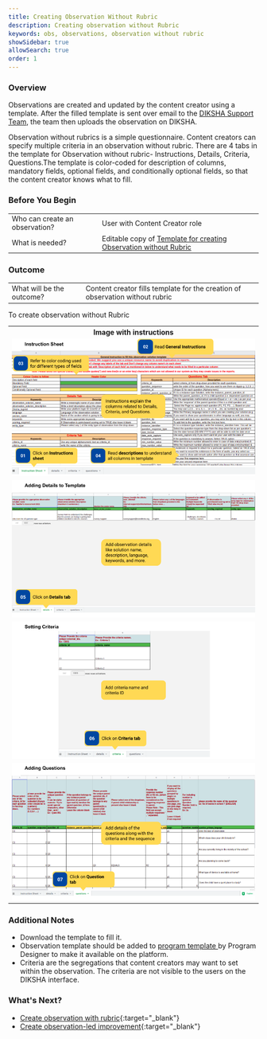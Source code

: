 ```yaml
---
title: Creating Observation Without Rubric 
description: Creating observation without Rubric 
keywords: obs, observations, observation without rubric
showSidebar: true
allowSearch: true
order: 1
---
```


### Overview

Observations are created and updated by the content creator using a template. After the filled template is sent over email to the <a href="mailto:surveysupport@teamdiksha.org" target="_blank">DIKSHA Support Team</a>, the team then uploads the observation on DIKSHA.

Observation without rubrics is a simple questionnaire. Content creators can specify multiple criteria in an observation without rubric. There are 4 tabs in the template for Observation without rubric- Instructions, Details, Criteria, Questions.The template is color-coded for description of columns, mandatory fields, optional fields, and conditionally optional fields, so that the content creator knows what to fill.

### Before You Begin

<table>
  <tr><td>Who can create an observation?</td>
   <td>User with Content Creator role</td>
  </tr>
  <tr><td>What is needed?</td>
  <td>Editable copy of <a href="https://docs.google.com/spreadsheets/d/1uErekrCkuOXMdIvXsCSOr7YiBk4HcS4iJrh0tdALlsw/edit?usp=sharing">Template for creating Observation without Rubric</a></td>
  </tr>
</table>


### Outcome

<table>
 <tr><td>What will be the outcome?</td>
  <td>Content creator fills template for the creation of observation without rubric</td>
  </tr>
</table>
  

To create observation without Rubric  

<table>
<tr>
  <th>Image with instructions</th>
</tr>
  <tr>
    <td><img src="../images/creation/without-rubrics-sheet-1.png"></td>
    </tr>
    <tr>
    <td><img src="../images/creation/without-rubrics-sheet-2.png"></td>
    </tr>
    <tr>
    <td><img src="../images/creation/without-rubrics-sheet-3.png"></td>
    </tr>
    <tr>
    <td><img src="../images/creation/without-rubrics-sheet-4.png"></td>
    </tr>
</table>


### Additional Notes

- Download the template to fill it.
- Observation template should be added to <a href="https://docs.google.com/spreadsheets/d/1Q4z1d1aUHY5VVrco2TvHPuWEq7314glUjFxB-jYjfiY/edit?usp=sharing">program template </a></td> by Program Designer to make it available on the platform.
- Criteria are the segregations that content creators may want to set within the observation. The criteria are not visible to the users on the DIKSHA interface.  


### What's Next?

- [Create observation with rubric](./creating-observation-with-rubric.html){:target="_blank"}
- [Create observation-led improvement](./creating-observation-led-improvement.html){:target="_blank"}